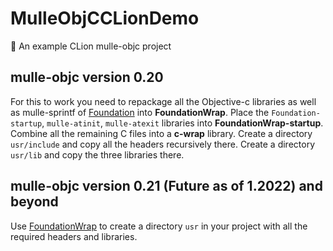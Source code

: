# MulleObjCCLionDemo

🦁 An example CLion mulle-objc project 


## mulle-objc version 0.20

For this to work you need to repackage all the Objective-c libraries as well as mulle-sprintf of [Foundation](//github.com/MulleFoundation/Foundation) into 
**FoundationWrap**. Place the `Foundation-startup`, `mulle-atinit`, `mulle-atexit` libraries into **FoundationWrap-startup**. Combine all the remaining
C files into a **c-wrap** library. Create a directory `usr/include` and copy all the headers recursively there. Create a directory `usr/lib` and copy the three
libraries there.


## mulle-objc version 0.21 (Future as of 1.2022) and beyond

Use [FoundationWrap](//github.com/MulleFoundation/FoundationWrap) to create a directory `usr` in your project with 
all the required headers and libraries.

